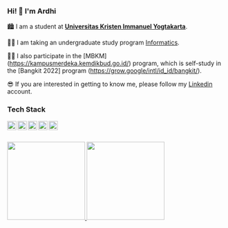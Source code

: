 ### Hi! 👋 I'm Ardhi

🏙 I am a student at [**Universitas Kristen Immanuel Yogtakarta**](https://ukrim.ac.id/).

👨‍🎓 I am taking an undergraduate study program [Informatics](https://it.ukrim.ac.id/). 

👨‍🏫 I also participate in the [MBKM] (https://kampusmerdeka.kemdikbud.go.id/) program, which is self-study in the [Bangkit 2022] program (https://grow.google/intl/id_id/bangkit/).

😎 If you are interested in getting to know me, please follow my [Linkedin](https://www.linkedin.com/in/ardhi-nata-02a2b6231/) account.

### Tech Stack
  <a href="#"><img align="left" alt="JavaScript" title="JavaScript" width="21px" src="https://upload.wikimedia.org/wikipedia/commons/9/99/Unofficial_JavaScript_logo_2.svg" /></a>
  <a href="https://nodejs.org/"><img align="left" alt="NodeJS" title="NodeJS" width="21px" src="https://seeklogo.com/images/N/nodejs-logo-FBE122E377-seeklogo.com.png" /></a>
  <a href="https://reactjs.org/"><img align="left" alt="React" title="React" width="21px" src="https://cdn.worldvectorlogo.com/logos/react-2.svg" /></a>
  <a href="https://hapi.dev/"><img align="left" alt="Hapi" title="Hapi (NodeJS HTTP Framework)" width="21px" src="https://avatars.githubusercontent.com/u/3774533?s=200&v=4" /></a>
  <a href="https://nextjs.org/"><img align="left" alt="Next" title="Next (React SSR Framework)" width="21px" src="https://iconape.com/wp-content/files/gm/82643/svg/next-js.svg" /></a>
  <br>
  <br>

<p align="left">
<a href="https://github.com/ardhinata19">
  <img height="180em" src="https://github-readme-stats-eight-theta.vercel.app/api?username=ardhinata19&show_icons=true&theme=algolia&include_all_commits=true&count_private=true"/>
  <img height="180em" src="https://github-readme-stats-eight-theta.vercel.app/api/top-langs/?username=dimasmds&layout=compact&langs_count=8&theme=algolia"/>
</a>
</p>
